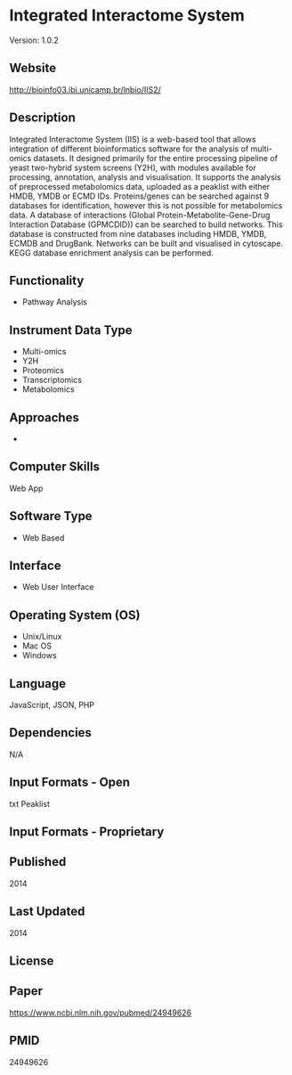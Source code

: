 # Integrated Interactome System
Version: 1.0.2

## Website
http://bioinfo03.ibi.unicamp.br/lnbio/IIS2/

## Description
Integrated Interactome System (IIS) is a web-based tool that allows integration of different bioinformatics software for the analysis of multi-omics datasets. It designed primarily for the entire processing pipeline of yeast two-hybrid system screens (Y2H), with modules available for processing, annotation, analysis and visualisation. It supports the analysis of preprocessed metabolomics data, uploaded as a peaklist with either HMDB, YMDB or ECMD IDs. Proteins/genes can be searched against 9 databases for identification, however this is not possible for metabolomics data. A database of interactions (Global Protein-Metabolite-Gene-Drug Interaction Database (GPMCDID)) can be searched to build networks. This database is constructed from nine databases including HMDB, YMDB, ECMDB and DrugBank. Networks can be built and visualised in cytoscape. KEGG database enrichment analysis can be performed.

## Functionality
- Pathway Analysis

## Instrument Data Type
- Multi-omics
- Y2H
- Proteomics
- Transcriptomics
- Metabolomics

## Approaches
-

## Computer Skills
Web App

## Software Type
- Web Based

## Interface
- Web User Interface

## Operating System (OS)
- Unix/Linux
- Mac OS
- Windows

## Language
JavaScript, JSON, PHP

## Dependencies
N/A

## Input Formats - Open
txt Peaklist

## Input Formats - Proprietary

## Published
2014

## Last Updated
2014

## License

## Paper
https://www.ncbi.nlm.nih.gov/pubmed/24949626

## PMID
24949626
